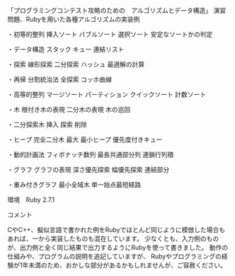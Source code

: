 「プログラミングコンテスト攻略のための　アルゴリズムとデータ構造」 演習問題、Rubyを用いた各種アルゴリズムの実装例

・初等的整列
  挿入ソート
  バブルソート
  選択ソート
  安定なソートかの判定

・データ構造
  スタック
  キュー
  連結リスト

・探索
  線形探索
  二分探索
  ハッシュ
  最適解の計算

・再帰 分割統治法
  全探索
  コッホ曲線

・高等的整列
  マージソート
  パーティション
  クイックソート
  計数ソート

・木
  根付き木の表現
  二分木の表現
  木の巡回

・二分探索木
  挿入
  探索
  削除

・ヒープ
  完全二分木
  最大 最小ヒープ
  優先度付きキュー

・動的計画法
  フィボナッチ数列
  最長共通部分列
  連鎖行列積

・グラフ
  グラフの表現
  深さ優先探索
  幅優先探索
  連結部分

・重み付きグラフ
  最小全域木
  単一始点最短経路

環境　Ruby 2.7.1

コメント

CやC++、擬似言語で書かれた例をRubyでほとんど同じように模倣した場合もあれば、一から実装したものも混在しています。
少なくとも、入力例のものが、出力例と全く同じ結果で出力するようにRubyを使って書きました。
動作の仕組みや、プログラムの説明を追記していますが、
Rubyやプログラミングの経験が1年未満のため、おかしな部分があるかもしれませんが、ご容赦ください。
